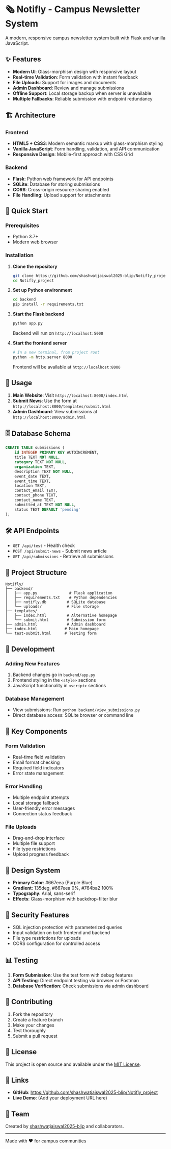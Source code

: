 # 🗞️ Notifly - Campus Newsletter System

A modern, responsive campus newsletter system built with Flask and vanilla JavaScript.

## ✨ Features

- **Modern UI**: Glass-morphism design with responsive layout
- **Real-time Validation**: Form validation with instant feedback
- **File Uploads**: Support for images and documents
- **Admin Dashboard**: Review and manage submissions
- **Offline Support**: Local storage backup when server is unavailable
- **Multiple Fallbacks**: Reliable submission with endpoint redundancy

## 🏗️ Architecture

### Frontend
- **HTML5 + CSS3**: Modern semantic markup with glass-morphism styling
- **Vanilla JavaScript**: Form handling, validation, and API communication
- **Responsive Design**: Mobile-first approach with CSS Grid

### Backend
- **Flask**: Python web framework for API endpoints
- **SQLite**: Database for storing submissions
- **CORS**: Cross-origin resource sharing enabled
- **File Handling**: Upload support for attachments

## 🚀 Quick Start

### Prerequisites
- Python 3.7+
- Modern web browser

### Installation

1. **Clone the repository**
   ```bash
   git clone https://github.com/shashwatjaiswal2025-blip/Notifly_project.git
   cd Notifly_project
   ```

2. **Set up Python environment**
   ```bash
   cd backend
   pip install -r requirements.txt
   ```

3. **Start the Flask backend**
   ```bash
   python app.py
   ```
   Backend will run on `http://localhost:5000`

4. **Start the frontend server**
   ```bash
   # In a new terminal, from project root
   python -m http.server 8000
   ```
   Frontend will be available at `http://localhost:8000`

## 📱 Usage

1. **Main Website**: Visit `http://localhost:8000/index.html`
2. **Submit News**: Use the form at `http://localhost:8000/templates/submit.html`
3. **Admin Dashboard**: View submissions at `http://localhost:8000/admin.html`

## 🗄️ Database Schema

```sql
CREATE TABLE submissions (
    id INTEGER PRIMARY KEY AUTOINCREMENT,
    title TEXT NOT NULL,
    category TEXT NOT NULL,
    organization TEXT,
    description TEXT NOT NULL,
    event_date TEXT,
    event_time TEXT,
    location TEXT,
    contact_email TEXT,
    contact_phone TEXT,
    contact_name TEXT,
    submitted_at TEXT NOT NULL,
    status TEXT DEFAULT 'pending'
);
```

## 🛠️ API Endpoints

- `GET /api/test` - Health check
- `POST /api/submit-news` - Submit news article
- `GET /api/submissions` - Retrieve all submissions

## 📁 Project Structure

```
Notifly/
├── backend/
│   ├── app.py              # Flask application
│   ├── requirements.txt    # Python dependencies
│   ├── notifly.db         # SQLite database
│   └── uploads/           # File storage
├── templates/
│   ├── index.html         # Alternative homepage
│   └── submit.html        # Submission form
├── admin.html             # Admin dashboard
├── index.html            # Main homepage
└── test-submit.html      # Testing form
```

## 🔧 Development

### Adding New Features
1. Backend changes go in `backend/app.py`
2. Frontend styling in the `<style>` sections
3. JavaScript functionality in `<script>` sections

### Database Management
- View submissions: Run `python backend/view_submissions.py`
- Direct database access: SQLite browser or command line

## 🌟 Key Components

### Form Validation
- Real-time field validation
- Email format checking
- Required field indicators
- Error state management

### Error Handling
- Multiple endpoint attempts
- Local storage fallback
- User-friendly error messages
- Connection status feedback

### File Uploads
- Drag-and-drop interface
- Multiple file support
- File type restrictions
- Upload progress feedback

## 🎨 Design System

- **Primary Color**: #667eea (Purple Blue)
- **Gradient**: 135deg, #667eea 0%, #764ba2 100%
- **Typography**: Arial, sans-serif
- **Effects**: Glass-morphism with backdrop-filter blur

## 🔐 Security Features

- SQL injection protection with parameterized queries
- Input validation on both frontend and backend
- File type restrictions for uploads
- CORS configuration for controlled access

## 📊 Testing

1. **Form Submission**: Use the test form with debug features
2. **API Testing**: Direct endpoint testing via browser or Postman
3. **Database Verification**: Check submissions via admin dashboard

## 🤝 Contributing

1. Fork the repository
2. Create a feature branch
3. Make your changes
4. Test thoroughly
5. Submit a pull request

## 📄 License

This project is open source and available under the [MIT License](LICENSE).

## 🔗 Links

- **GitHub**: https://github.com/shashwatjaiswal2025-blip/Notifly_project
- **Live Demo**: (Add your deployment URL here)

## 👥 Team

Created by [shashwatjaiswal2025-blip](https://github.com/shashwatjaiswal2025-blip) and collaborators.

---

Made with ❤️ for campus communities